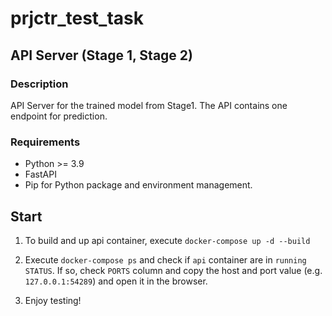 # prjctr_test_task

## API Server (Stage 1, Stage 2)

### Description

API Server for the trained model from Stage1. The API contains one endpoint for prediction.

### Requirements

- Python >= 3.9
- FastAPI
- Pip for Python package and environment management.

## Start

1. To build and up api container, execute `docker-compose up -d --build`

2. Execute `docker-compose ps` and check if `api` container are in `running` `STATUS`. 
   If so, check `PORTS` column and copy the host and port value (e.g. `127.0.0.1:54289`) and open it in the browser.

3. Enjoy testing! 
   